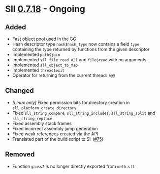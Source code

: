 # Sll [0.7.18] - Ongoing

## Added

- Fast object pool used in the GC
- Hash descriptor type `hash$hash_type` now contains a field `type` containing the type returned by functions from the given descriptor
- Implemented `path$join`
- Implemented `sll_file_read_all` and `file$read` with no arguments
- Implemented `sll_object_to_map`
- Implemented `thread$exit`
- Operator for returning from the current thread: `!@@`

## Changed

- *\[Linux only\]* Fixed permission bits for directory creation in `sll_platform_create_directory`
- Fixed `sll_string_compare`, `sll_string_includes`, `sll_string_split` and `sll_string_replace`
- Fixed assembly stack frames
- Fixed incorrect assembly jump generation
- Fixed weak references created via the API
- Translated part of the build script to Sll ([#75])

## Removed

- Function `gauss2` is no longer directly exported from `math.sll`

[0.7.18]: https://github.com/sl-lang/sll/compare/sll-v0.7.17...main
[#75]: https://github.com/sl-lang/sll/issues/75
